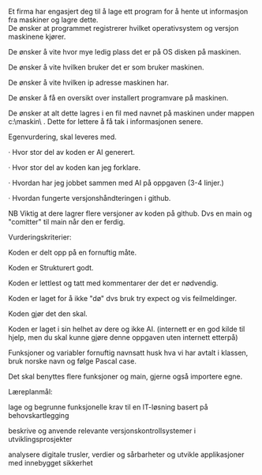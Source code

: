 
Et firma har engasjert deg til å lage ett program for å hente ut  informasjon fra maskiner og lagre dette.   
 De ønsker at programmet registrerer hvilket operativsystem og versjon maskinene kjører.

 De ønsker å vite hvor mye ledig plass det er på OS disken på maskinen.

 De ønsker å vite hvilken bruker det er som bruker maskinen.

 De ønsker å vite hvilken ip adresse maskinen har.

 De ønsker å få en oversikt over installert programvare på maskinen.

 De ønsker at alt dette lagres i en fil med navnet på maskinen under mappen c:\maskin\ . Dette for lettere å få tak i informasjonen senere.

 Egenvurdering, skal leveres med.

· Hvor stor del av koden er AI generert.

· Hvor stor del av koden kan jeg forklare.

· Hvordan har jeg jobbet sammen med AI på oppgaven (3-4 linjer.)

· Hvordan fungerte versjonshåndteringen i github.


NB Viktig at dere lagrer flere versjoner av koden på github. Dvs en main og "comitter" til main når den er ferdig.


Vurderingskriterier:

 Koden er delt opp på en fornuftig måte.

 Koden er Strukturert godt.

 Koden er lettlest og tatt med kommentarer der det er nødvendig.

 Koden er laget for å ikke "dø" dvs bruk try expect og vis feilmeldinger.

 Koden gjør det den skal.

 Koden er laget i sin helhet av dere og ikke AI. (internett er en god kilde til hjelp, men du skal kunne gjøre denne oppgaven uten internett etterpå)

 Funksjoner og variabler fornuftig navnsatt husk hva vi har avtalt i klassen, bruk norske navn og følge Pascal case.

 Det skal benyttes flere funksjoner og main, gjerne også importere egne.


Læreplanmål:

lage og begrunne funksjonelle krav til en IT-løsning basert på behovskartlegging

beskrive og anvende relevante versjonskontrollsystemer i utviklingsprosjekter

analysere digitale trusler, verdier og sårbarheter og utvikle applikasjoner med innebygget sikkerhet